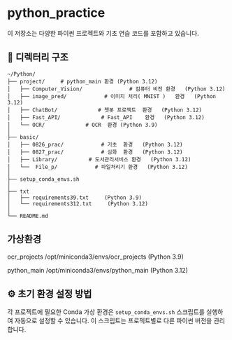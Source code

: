 # python_practice

이 저장소는 다양한 파이썬 프로젝트와 기초 연습 코드를 포함하고 있습니다.

## 📁 디렉터리 구조

```plaintext
~/Python/
├── project/     # python_main 환경 (Python 3.12)
│   ├── Computer_Vision/               # 컴퓨터 비전 환경   (Python 3.12)
│   ├── image_pred/            # 이미지 처리( MNIST )   환경   (Python 3.12)
│   ├── ChatBot/             # 챗봇 프로젝트  환경   (Python 3.12)
│   ├── Fast_API/             # Fast_API    환경   (Python 3.12)
│   └── OCR/             # OCR  환경 (Python 3.9)
│      
├── basic/            
│   ├── 0826_prac/            # 기초  환경   (Python 3.12)
│   ├── 0827_prac/            # 심화  환경   (Python 3.12)
│   ├── Library/          # 도서관리서비스 환경   (Python 3.12)
│   └──  File_p/            # 파일처리기 환경   (Python 3.12)    
│   
├── setup_conda_envs.sh
│
├── txt
│   ├── requirements39.txt     (Python 3.9)
│   └── requirements312.txt     (Python 3.12)
│ 
└── README.md
```


## 가상환경

ocr_projects           /opt/miniconda3/envs/ocr_projects    (Python 3.9)

python_main            /opt/miniconda3/envs/python_main     (Python 3.12)

## ⚙️ 초기 환경 설정 방법

각 프로젝트에 필요한 Conda 가상 환경은 `setup_conda_envs.sh` 스크립트를 실행하여 자동으로 설정할 수 있습니다. 이 스크립트는 프로젝트별로 다른 파이썬 버전을 관리합니다.


